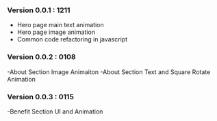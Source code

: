 ### Version 0.0.1 : 1211

- Hero page main text animation
- Hero page image animation
- Common code refactoring in javascript

### Version 0.0.2 : 0108

-About Section Image Animaiton
-About Section Text and Square Rotate Animation

### Version 0.0.3 : 0115

-Benefit Section UI and Animation
